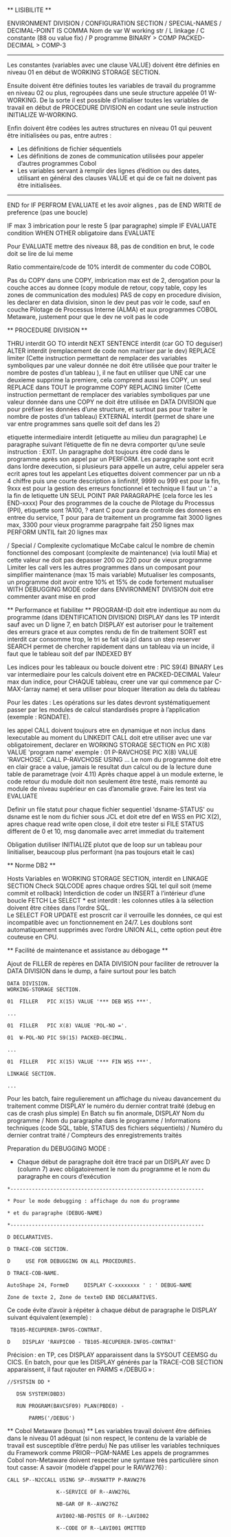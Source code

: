** LISIBILITE **

ENVIRONMENT DIVISION / CONFIGURATION SECTION / SPECIAL-NAMES / DECIMAL-POINT IS COMMA
Nom de var W working str / L linkage / C constante (88 ou value fix) / P programme
BINARY > COMP
PACKED-DECIMAL > COMP-3

--------------
Les constantes (variables avec une clause VALUE) doivent être définies en niveau 01 en début de WORKING STORAGE SECTION.

Ensuite doivent être définies toutes les variables de travail du programme en niveau 02 ou plus, regroupées dans une seule structure appelée 01 W-WORKING. De la sorte il est possible d’initialiser toutes les variables de travail en début de PROCEDURE DIVISION en codant une seule instruction INITIALIZE W-WORKING.

Enfin doivent être codées les autres structures en niveau 01 qui peuvent être initialisées ou pas, entre autres :
-	Les définitions de fichier séquentiels 
-	Les définitions de zones de communication utilisées pour appeler d’autres programmes Cobol
-	Les variables servant à remplir des lignes d’édition ou des dates, utilisant en général des clauses VALUE et qui de ce fait ne doivent pas être initialisées.   
--------------

END for IF PERFROM EVALUATE et les avoir alignes , pas de END WRITE de preference (pas une boucle)

IF max 3 imbrication pour le reste 5 (par paragraphe)
simple IF EVALUATE condition
WHEN OTHER obligatoire dans EVALUATE

Pour EVALUATE mettre des niveaux 88, pas de condition en brut, le code doit se lire de lui meme

Ratio commentaire/code de 10%
interdit de commenter du code COBOL

Pas du COPY dans une COPY, imbrication max est de 2, derogation pour la couche acces au donnee (copy module de retour, copy table, copy les zones de communication des modules)
PAS de copy en procedure division, les declarer en data division, sinon le dev peut pas voir le code, sauf en couche Pilotage de Processus Interne (ALMA) et aux programmes COBOL Metaware, justement pour que le dev ne voit pas le code



** PROCEDURE DIVISION **

THRU interdit
GO TO interdit
NEXT SENTENCE interdit (car GO TO deguiser)
ALTER interdit (remplacement de code non maitriser par le dev)
REPLACE limiter (Cette instruction permettant de remplacer des variables symboliques par une valeur donnée ne doit être utilisée que pour traiter le nombre de postes d’un tableau ), il ne faut en utiliser que UNE car une deuxieme supprime la premiere, cela comprend aussi les COPY, un seul REPLACE dans TOUT le programme
COPY REPLACING limiter (Cette instruction permettant de remplacer des variables symboliques par une valeur donnée dans une COPY ne doit être utilisée en DATA DIVISION que pour préfixer les données d’une structure, et surtout pas pour traiter le nombre de postes d’un tableau)
EXTERNAL interdit (permet de share une var entre programmes sans quelle soit def dans les 2)


etiquette intermediaire interdit (etiquette au milieu dun paragraphe)
Le paragraphe suivant l’étiquette de fin ne devra comporter qu’une seule instruction : EXIT.
Un paragraphe doit toujours être codé dans le programme après son appel par un PERFORM.
Les paragraphe sont ecrit dans lordre dexecution, si plusieurs para appelle un autre, celui appeler sera ecrit apres tout les appelant
Les etiquettes doivent commencer par un nb a 4 chiffre puis une courte description a linfinitif, 9999 ou 999 est pour la fin, 9xxx est pour la gestion des erreurs fonctionnel et technique
Il faut un '.' a la fin de letiquette
UN SEUL POINT PAR PARAGRAPHE (cela force les les END-xxxx)
Pour des programmes de la couche de Pilotage du Processus (PPI), etiquette sont ?A100, ? etant C pour para de controle des donnees en entree du service, T pour para de traitement
un programme fait 3000 lignes max, 3300 pour vieux programme
paragrpahe fait 250 lignes max
PERFORM UNTIL fait 20 lignes max

/ Special /
Complexite cyclomatique McCabe calcul le nombre de chemin fonctionnel des composant (complexite de maintenance) (via loutil Mia) et cette valeur ne doit pas depasser 200 ou 220 pour de vieux programme
Limiter les call vers les autres programmes dans un composant pour simplifier maintenance (max 15 mais variable)
Mutualiser les composants, un programme doit avoir entre 10% et 15% de code fortement mutualiser
WITH DEBUGGING MODE coder dans ENVIRONMENT DIVISION doit etre commenter avant mise en prod



** Performance et fiabiliter **
PROGRAM-ID doit etre indentique au nom du programme (dans IDENTIFICATION DIVISION)
DISPLAY dans les TP interdit sauf avec un D ligne 7, en batch DISPLAY est autoriser pour le traitement des erreurs grace et aux comptes rendu de fin de traitement
SORT est interdit car consomme trop, le tri se fait via jcl dans un step reserver
SEARCH permet de chercher rapidement dans un tableau via un incide, il faut que le tableau soit def par INDEXED BY

Les indices pour les tableaux ou boucle doivent etre : PIC S9(4) BINARY
Les var intermediaire pour les calculs doivent etre en PACKED-DECIMAL
Valeur max dun indice, pour CHAQUE tableau, creer une var qui commence par C-MAX-(array name) et sera utiliser pour bloquer literation au dela du tableau

Pour les dates : Les opérations sur les dates devront systématiquement passer par les modules de calcul standardisés propre à l’application (exemple : RGNDATE).

les appel CALL doivent toujours etre en dynamique et non inclus dans lexecutable au moment du LINKEDIT
CALL doit etre utiliser avec une var obligatoirement, declarer en WORKING STORAGE SECTION en PIC X(8) VALUE 'program name'
exemple : 01  P-RAVCHOSE   PIC X(8) VALUE 'RAVCHOSE'.
            CALL P-RAVCHOSE USING ... 
Le nom du programme doit etre en clair grace a value, jamais le resultat dun calcul ou de la lecture dune table de parametrage
(voir 4.11) Après chaque appel à un module externe, le code retour du module doit non seulement être testé, mais remonté au module de niveau supérieur en cas d’anomalie grave. Faire les test via EVALUATE

 Definir un file statut pour chaque fichier sequentiel 'dsname-STATUS' ou dsname est le nom du fichier sous JCL et doit etre def en WSS en PIC X(2), apres chaque read write open close, il doit etre tester
si FILE STATUS different de 0 et 10, msg danomalie avec arret immediat du traitement

Obligation dutiliser INITIALIZE plutot que de loop sur un tableau pour linitialiser, beaucoup plus performant (na pas toujours etait le cas)


** Norme DB2 **

Hosts Variables en WORKING STORAGE SECTION, interdit en LINKAGE SECTION
Check SQLCODE apres chaque ordres SQL tel quil soit (meme commit et rollback)
Interdiction de coder un INSERT à l’intérieur d’une boucle FETCH 
Le SELECT * est interdit : les colonnes utiles à la sélection doivent être citées dans l’ordre SQL.  
Le SELECT FOR UPDATE est proscrit car il verrouille les données, ce qui est incompatible avec un fonctionnement en 24/7.
Les doublons sont automatiquement supprimés avec l’ordre UNION ALL, cette option peut être couteuse en CPU. 


** Facilité de maintenance et assistance au débogage  **


Ajout de FILLER de repères en DATA DIVISION pour faciliter de retrouver la DATA DIVISION dans le dump, a faire surtout pour les batch
```
DATA DIVISION. 
WORKING-STORAGE SECTION.  

01  FILLER   PIC X(15) VALUE '*** DEB WSS ***'.   

... 

01  FILLER   PIC X(8) VALUE 'POL-NO ='. 

01  W-POL-NO PIC S9(15) PACKED-DECIMAL. 

... 

01  FILLER   PIC X(15) VALUE '*** FIN WSS ***'.   

LINKAGE SECTION.   

...  
```

Pour les batch, faire regulierement un affichage du niveau davancement du traitement comme DISPLAY le numéro du dernier contrat traité (debug en cas de crash plus simple)
En Batch su fin anormale, DISPLAY Nom du programme / Nom du paragraphe dans le programme / Informations techniques (code SQL, table, STATUS des fichiers séquentiels) / Numéro du dernier contrat traité  / Compteurs des enregistrements traités 

Preparation du DEBUGGING MODE :
- Chaque début de paragraphe doit être tracé par un DISPLAY avec D (column 7) avec obligatoirement le nom du programme et le nom du paragraphe en cours d’exécution

```
*---------------------------------------------------------------  

* Pour le mode debugging : affichage du nom du programme          

* et du paragraphe (DEBUG-NAME)                                 

*---------------------------------------------------------------  

D DECLARATIVES.                                                   

D TRACE-COB SECTION.                                             

D     USE FOR DEBUGGING ON ALL PROCEDURES.                        

D TRACE-COB-NAME.                                                

AutoShape 24, FormeD     DISPLAY C-xxxxxxxx ' : ' DEBUG-NAME                         

Zone de texte 2, Zone de texteD END DECLARATIVES. 
```
Ce code évite d’avoir à répéter à chaque début de paragraphe le DISPLAY suivant équivalent (exemple) : 
```
 TB105-RECUPERER-INFOS-CONTRAT.               

D    DISPLAY 'RAVPIC00 - TB105-RECUPERER-INFOS-CONTRAT'
```

Précision : en TP, ces DISPLAY apparaissent dans la SYSOUT CEEMSG du CICS. En batch, pour que les DISPLAY générés par la TRACE-COB SECTION apparaissent, il faut rajouter en PARMS « /DEBUG » : 
```
//SYSTSIN DD *                                          

   DSN SYSTEM(DBD3)                                     

   RUN PROGRAM(BAVCSF09) PLAN(PBDE0) -                  

       PARMS('/DEBUG')    
```






** Cobol Metaware (bonus) **
Les variables travail doivent être définies dans le niveau 01 adéquat (si non respect, le contenu de la variable de travail est susceptible d’être perdu)
Ne pas utiliser les variables techniques du Framework comme PRIOR--PGM-NAME
Les appels de programmes Cobol non-Metaware doivent respecter une syntaxe très particulière sinon tout casse:
A savoir (modèle d’appel pour le RAVW276) :  
```
CALL SP--N2CCALL USING SP--RVSNATTP P-RAVW276  

                K--SERVICE OF R--AVW276L  

                NB-GAR OF R--AVW276Z           

                AVI002-NB-POSTES OF R--LAVI002                          

                K--CODE OF R--LAVI001 OMITTED 
```

